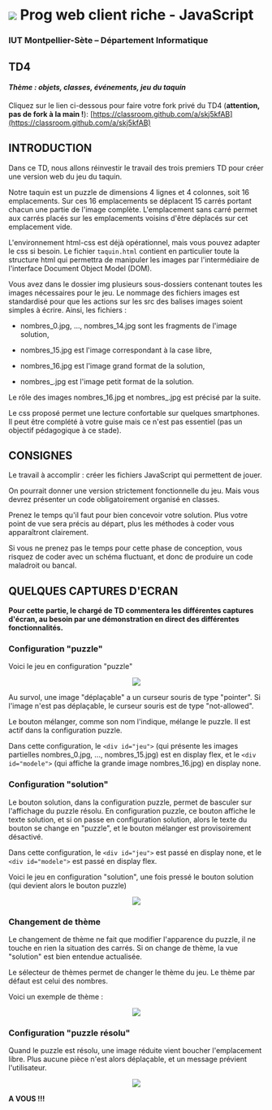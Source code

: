 # ![](ressources/logo.jpeg) Prog web client riche - JavaScript

### IUT Montpellier-Sète – Département Informatique

## TD4
#### _Thème : objets, classes, événements, jeu du taquin_

Cliquez sur le lien ci-dessous pour faire votre fork privé du TD4 (**attention, pas de fork à la main !**):
[https://classroom.github.com/a/skj5kfAB](https://classroom.github.com/a/skj5kfAB)


## INTRODUCTION

Dans ce TD, nous allons réinvestir le travail des trois premiers TD pour créer une version web du jeu du taquin. 

Notre taquin est un puzzle de dimensions 4 lignes et 4 colonnes, soit 16 emplacements. Sur ces 16 emplacements se déplacent 15 carrés portant chacun une partie de l'image complète. L'emplacement sans carré permet aux carrés placés sur les emplacements voisins d'être déplacés sur cet emplacement vide.

L'environnement html-css est déjà opérationnel, mais vous pouvez adapter le css si besoin. Le fichier `taquin.html` contient en particulier toute la structure html qui permettra de manipuler les images par l'intermédiaire de l'interface Document Object Model (DOM). 

Vous avez dans le dossier img plusieurs sous-dossiers contenant toutes les images nécessaires pour le jeu. Le nommage des fichiers images est standardisé pour que les actions sur les src des balises images soient simples à écrire. Ainsi, les fichiers :

+ nombres_0.jpg, ..., nombres_14.jpg sont les fragments de l'image solution,

+ nombres_15.jpg est l'image correspondant à la case libre,

+ nombres_16.jpg est l'image grand format de la solution,

+ nombres_.jpg est l'image petit format de la solution.

Le rôle des images nombres_16.jpg et nombres_.jpg est précisé par la suite.

Le css proposé permet une lecture confortable sur quelques smartphones. Il peut être complété à votre guise mais ce n'est pas essentiel (pas un objectif pédagogique à ce stade).


## CONSIGNES

Le travail à accomplir : créer les fichiers JavaScript qui permettent de jouer. 

On pourrait donner une version strictement fonctionnelle du jeu. Mais vous devrez présenter un code obligatoirement organisé en classes.

Prenez le temps qu'il faut pour bien concevoir votre solution. Plus votre point de vue sera précis au départ, plus les méthodes à coder vous apparaîtront clairement. 

Si vous ne prenez pas le temps pour cette phase de conception, vous risquez de coder avec un schéma fluctuant, et donc de produire un code maladroit ou bancal.


## QUELQUES CAPTURES D'ECRAN


**Pour cette partie, le chargé de TD commentera les différentes captures d'écran, au besoin par une démonstration en direct des différentes fonctionnalités.**


### Configuration "puzzle"

Voici le jeu en configuration "puzzle"

<p align="center">
   <img src="ressources/img0.png">
</p>

Au survol, une image "déplaçable" a un curseur souris de type "pointer". Si l'image n'est pas déplaçable, le curseur souris est de type "not-allowed".

Le bouton mélanger, comme son nom l'indique, mélange le puzzle. Il est actif dans la configuration puzzle.

Dans cette configuration, le `<div id="jeu">` (qui présente les images partielles nombres_0.jpg, ..., nombres_15.jpg) est en display flex, et le `<div id="modele">` (qui affiche la grande image nombres_16.jpg) en display none.


### Configuration "solution"

Le bouton solution, dans la configuration puzzle, permet de basculer sur l'affichage du puzzle résolu. En configuration puzzle, ce bouton affiche le texte solution, et si on passe en configuration solution, alors le texte du bouton se change en "puzzle", et le bouton mélanger est provisoirement désactivé.

Dans cette configuration, le `<div id="jeu">` est passé en display none, et le `<div id="modele">` est passé en display flex.

Voici le jeu en configuration "solution", une fois pressé le bouton solution (qui devient alors le bouton puzzle)

<p align="center">
   <img src="ressources/img0_1.png">
</p>


### Changement de thème

Le changement de thème ne fait que modifier l'apparence du puzzle, il ne touche en rien la situation des carrés. Si on change de thème, la vue "solution" est bien entendue actualisée. 

Le sélecteur de thèmes permet de changer le thème du jeu. Le thème par défaut est celui des nombres.

Voici un exemple de thème :

<p align="center">
   <img src="ressources/img3_1.png">
</p>


### Configuration "puzzle résolu"

Quand le puzzle est résolu, une image réduite vient boucher l'emplacement libre. Plus aucune pièce n'est alors déplaçable, et un message prévient l'utilisateur. 

<p align="center">
   <img src="ressources/img4.png">
</p>




**A VOUS !!!**

